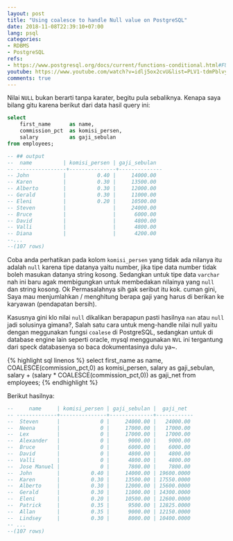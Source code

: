 ```yaml
---
layout: post
title: "Using coalesce to handle Null value on PostgreSQL"
date: 2018-11-08T22:39:10+07:00
lang: psql
categories:
- RDBMS
- PostgreSQL
refs: 
- https://www.postgresql.org/docs/current/functions-conditional.html#FUNCTIONS-COALESCE-NVL-IFNULL
youtube: https://www.youtube.com/watch?v=idlj5ox2cvU&list=PLV1-tdmPblvypZXSk2GC932nludT345xk&index=6
comments: true
---
```


Nilai `NULL` bukan berarti tanpa karater, begitu pula sebaliknya. Kenapa saya bilang gitu karena berikut dari data hasil query ini:

```sql
select 
    first_name      as name, 
    commission_pct  as komisi_persen, 
    salary          as gaji_sebulan 
from employees;

-- ## output
--  name          | komisi_persen | gaji_sebulan 
-- ----------------+---------------+--------------
-- John           |          0.40 |     14000.00
-- Karen          |          0.30 |     13500.00
-- Alberto        |          0.30 |     12000.00
-- Gerald         |          0.30 |     11000.00
-- Eleni          |          0.20 |     10500.00
-- Steven         |               |     24000.00
-- Bruce          |               |      6000.00
-- David          |               |      4800.00
-- Valli          |               |      4800.00
-- Diana          |               |      4200.00
--...
--(107 rows)
```

Coba anda perhatikan pada kolom `komisi_persen` yang tidak ada nilanya itu adalah `null` karena tipe datanya yaitu number, jika tipe data number tidak boleh masukan datanya string kosong. Sedangkan untuk tipe data `varchar` nah ini baru agak membigungkan untuk membedakan nilainya yang `null` dan string kosong. Ok Permasalahnya sih gak seribut itu kok. cuman gini, Saya mau menjumlahkan / menghitung berapa gaji yang harus di berikan ke karyawan (pendapatan bersih).

Kasusnya gini klo nilai `null` dikalikan berapapun pasti hasilnya `nan` atau `null` jadi solusinya gimana?, Salah satu cara untuk meng-handle nilai null yaitu dengan meggunakan fungsi `coalese` di PostgreSQL, sedangkan untuk di database engine lain seperti oracle, mysql menggunakan `NVL` ini tergantung dari speck databasenya so baca dokumentasinya dulu ya~.

{% highlight sql linenos %}
select 
    first_name                                      as name, 
    COALESCE(commission_pct,0)                      as komisi_persen, 
    salary                                          as gaji_sebulan,
    salary + (salary * COALESCE(commission_pct,0))  as gaji_net
from employees;
{% endhighlight %}

Berikut hasilnya:

```sql
--     name     | komisi_persen | gaji_sebulan |  gaji_net  
-- -------------+---------------+--------------+------------
--  Steven      |             0 |     24000.00 |   24000.00
--  Neena       |             0 |     17000.00 |   17000.00
--  Lex         |             0 |     17000.00 |   17000.00
--  Alexander   |             0 |      9000.00 |    9000.00
--  Bruce       |             0 |      6000.00 |    6000.00
--  David       |             0 |      4800.00 |    4800.00
--  Valli       |             0 |      4800.00 |    4800.00
--  Jose Manuel |             0 |      7800.00 |    7800.00
--  John        |          0.40 |     14000.00 | 19600.0000
--  Karen       |          0.30 |     13500.00 | 17550.0000
--  Alberto     |          0.30 |     12000.00 | 15600.0000
--  Gerald      |          0.30 |     11000.00 | 14300.0000
--  Eleni       |          0.20 |     10500.00 | 12600.0000
--  Patrick     |          0.35 |      9500.00 | 12825.0000
--  Allan       |          0.35 |      9000.00 | 12150.0000
--  Lindsey     |          0.30 |      8000.00 | 10400.0000
-- ...
--(107 rows)
```